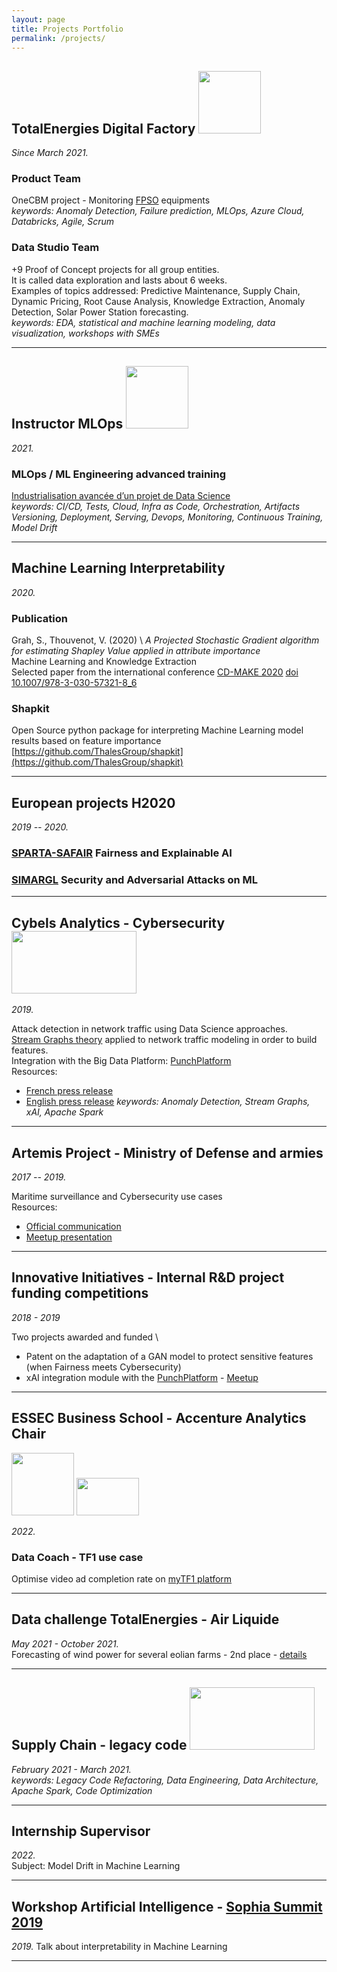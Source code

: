 ```yaml
---
layout: page
title: Projects Portfolio
permalink: /projects/
---
```


## TotalEnergies Digital Factory <img src="../images/totalenergies-logo.png?raw=true" width="100" height="100" />
_Since March 2021._

### Product Team
OneCBM project - Monitoring
[FPSO](https://en.wikipedia.org/wiki/Floating_production_storage_and_offloading) equipments \
_keywords: Anomaly Detection, Failure prediction, MLOps, Azure Cloud, Databricks, Agile, Scrum_ 

### Data Studio Team
+9 Proof of Concept projects for all group entities. \
It is called data exploration and lasts about 6 weeks. \
Examples of topics addressed: Predictive Maintenance, Supply Chain, Dynamic Pricing,
Root Cause Analysis, Knowledge Extraction, Anomaly Detection, Solar Power Station forecasting. \
_keywords: EDA, statistical and machine learning modeling, data visualization, workshops with SMEs_

---

## Instructor MLOps <img src="../images/logo-white-OCTO.png?raw=true" width="100" height="100"/>
_2021._
### MLOps / ML Engineering advanced training
[Industrialisation avancée d’un projet de Data Science](
https://www.octo.academy/catalogue/formation/dsin2-industrialisation-avancee-dun-projet-de-data-science/
) \
_keywords: CI/CD, Tests, Cloud, Infra as Code, Orchestration, Artifacts Versioning, Deployment, Serving, 
Devops, Monitoring, Continuous Training, Model Drift_ 

---

## Machine Learning Interpretability
_2020._ 

### Publication 
Grah, S., Thouvenot, V. (2020) \ 
_A Projected Stochastic Gradient algorithm for estimating Shapley Value applied in attribute importance_ \
Machine Learning and Knowledge Extraction \
Selected paper from the international conference [CD-MAKE 2020](https://cd-make-2020.archive.sba-research.org/)
[doi 10.1007/978-3-030-57321-8_6](http://dx.doi.org/10.1007/978-3-030-57321-8_6)

### Shapkit 
Open Source python package for interpreting Machine Learning model results based on feature importance \
[https://github.com/ThalesGroup/shapkit](https://github.com/ThalesGroup/shapkit)

---

## European projects H2020
_2019 -- 2020._

### [SPARTA-SAFAIR](https://www.sparta.eu/programs/safair/) Fairness and Explainable AI

### [SIMARGL](https://simargl.eu) Security and Adversarial Attacks on ML

---

## Cybels Analytics - Cybersecurity  <img src="../images/thales.png?raw=true" width="200" height="100" />
_2019._ 

Attack detection in network traffic using Data Science approaches. \
[Stream Graphs theory](https://www-complexnetworks.lip6.fr/~magnien/Publis/48_Fondements/article.pdf) applied to network traffic modeling in order to build features. \
Integration with the Big Data Platform: [PunchPlatform](https://punchplatform.com/) \
Resources:
* [French press release](https://www.thalesgroup.com/fr/marches-specifiques/systemes-dinformation-critiques-et-cybersecurite/press-release/thales-lance)
* [English press release](https://thales-group.prezly.com/thales-unveils-cybels-analytics-its-new-ai-based-platform-to-detect-the-most-complex-cyberattacks)
_keywords: Anomaly Detection, Stream Graphs, xAI, Apache Spark_ 

---

## Artemis Project - Ministry of Defense and armies
_2017 -- 2019._ 

Maritime surveillance and Cybersecurity use cases \
Resources:
* [Official communication](https://www.defense.gouv.fr/dga/actualite/big-data-et-ia-la-dga-presente-le-projet-artemis)
* [Meetup presentation](https://www.youtube.com/watch?v=8yBGXEWLlA8)

---

## Innovative Initiatives -  Internal R&D project funding competitions
_2018 - 2019_

Two projects awarded and funded \
* Patent on the adaptation of a GAN model to protect sensitive features (when Fairness meets Cybersecurity)
* xAI integration module with the [PunchPlatform](https://punchplatform.com/) - [Meetup](https://www.youtube.com/watch?v=Cqh0z-ejG5E)

---

## ESSEC Business School - Accenture Analytics Chair 
<img src="../images/TF1.png?raw=true" width="100" height="100" /> <img src="../images/essec.png?raw=true" width="100" height="60" />

_2022._
### Data Coach - TF1 use case
Optimise video ad completion rate on [myTF1 platform](https://www.tf1.fr/)

---

## Data challenge TotalEnergies - Air Liquide 
_May 2021 - October 2021._ \
Forecasting of wind power for several eolian farms - 2nd place - 
[details](https://datascience.total.com/fr/challenge/19/details)

---

## Supply Chain - legacy code <img src="../images/Decathlon.png?raw=true" width="200" height="100" />
_February 2021 - March 2021._ \
_keywords: Legacy Code Refactoring, Data Engineering,
Data Architecture, Apache Spark, Code Optimization_  

---

## Internship Supervisor 
_2022._ \
Subject: Model Drift in Machine Learning

---

## Workshop Artificial Intelligence - [Sophia Summit 2019](https://univ-cotedazur.fr/events-uca/sophia-summit/sophia-summit-2020)
_2019._
Talk about interpretability in Machine Learning

---
